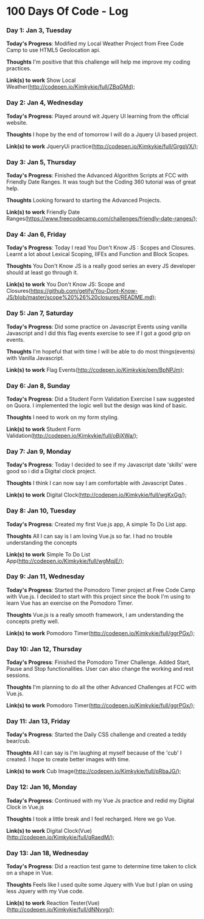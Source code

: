 # 100 Days Of Code - Log

### Day 1: Jan 3, Tuesday

**Today's Progress**: Modified my Local Weather Project from Free Code Camp to use HTML5 Geolocation api.

**Thoughts** I'm positive that this challenge will help me improve my coding practices.

**Link(s) to work**
Show Local Weather(http://codepen.io/Kimkykie/full/ZBqGMd);

### Day 2: Jan 4, Wednesday

**Today's Progress**: Played around wit Jquery UI learning from the official website.

**Thoughts** I hope by the end of tomorrow I will do a Jquery Ui based project.

**Link(s) to work**
JqueryUi practice(http://codepen.io/Kimkykie/full/GrgpVX/);

### Day 3: Jan 5, Thursday 

**Today's Progress**: Finished the Advanced Algorithm Scripts at FCC with Friendly Date Ranges. It was tough but the Coding 360 tutorial was of great help.

**Thoughts** Looking forward to starting the Advanced Projects.

**Link(s) to work**
Friendly Date Ranges(https://www.freecodecamp.com/challenges/friendly-date-ranges/);

### Day 4: Jan 6, Friday 

**Today's Progress**: Today I read You Don't Know JS : Scopes and Closures. Learnt a lot about Lexical Scoping, IIFEs and Function and Block Scopes. 

**Thoughts** You Don't Know JS is a really good series an every JS developer should at least go through it.

**Link(s) to work**
You Don't Know JS: Scope and Closures(https://github.com/getify/You-Dont-Know-JS/blob/master/scope%20%26%20closures/README.md);

### Day 5: Jan 7, Saturday 

**Today's Progress**: Did some practice on Javascript  Events using vanilla Javascript and I did this flag events exercise to see if I got a good grip on events. 

**Thoughts** I'm hopeful that with time I will be able to do most things(events) with Vanilla Javascript.

**Link(s) to work**
Flag Events(http://codepen.io/Kimkykie/pen/BpNPJm);

### Day 6: Jan 8, Sunday 

**Today's Progress**: Did a Student Form Validation Exercise I saw suggested on Quora. I implemented the logic well but the design was kind of basic.

**Thoughts** I need to work on my form styling.

**Link(s) to work**
Student Form Validation(http://codepen.io/Kimkykie/full/oBjXWa/);

### Day 7: Jan 9, Monday

**Today's Progress**: Today I decided to see if my Javascript date 'skills' were good so i did a Digital clock project.

**Thoughts** I think I can now say I am comfortable with Javascript Dates .

**Link(s) to work**
Digital Clock(http://codepen.io/Kimkykie/full/wgKxGg/);

### Day 8: Jan 10, Tuesday

**Today's Progress**: Created my first Vue.js app, A simple To Do List app. 

**Thoughts** All I can say is I am loving Vue.js so far. I had no trouble understanding the concepts

**Link(s) to work**
Simple To Do List App(http://codepen.io/Kimkykie/full/wgMqjE/);

### Day 9: Jan 11, Wednesday

**Today's Progress**: Started the Pomodoro Timer project at Free Code Camp with Vue.js. I decided to start with this project since the book I'm using to learn Vue has an exercise on the Pomodoro Timer.

**Thoughts** Vue.js is a really smooth framework, I am understanding the concepts pretty well.

**Link(s) to work**
Pomodoro Timer(http://codepen.io/Kimkykie/full/ggrPGx/);

### Day 10: Jan 12, Thursday

**Today's Progress**: Finished the Pomodoro Timer Challenge. Added Start, Pause and Stop functionalities. User can also change the working and rest sessions.

**Thoughts** I'm planning to do all the other Advanced Challenges at FCC with Vue.js.

**Link(s) to work**
Pomodoro Timer(http://codepen.io/Kimkykie/full/ggrPGx/);

### Day 11: Jan 13, Friday

**Today's Progress**: Started the Daily CSS challenge and created a teddy bear/cub. 

**Thoughts** All I can say is I'm laughing at myself because of the 'cub' I created. I hope to create better images with time.

**Link(s) to work**
Cub Image(http://codepen.io/Kimkykie/full/pRbaJG/);

### Day 12: Jan 16, Monday

**Today's Progress**: Continued with my Vue Js practice and redid my Digital Clock in Vue.js

**Thoughts** I took a little break and I feel recharged. Here we go Vue.

**Link(s) to work**
Digital Clock(Vue)(http://codepen.io/Kimkykie/full/qRaedM/);

### Day 13: Jan 18, Wednesday

**Today's Progress**: Did a reaction test game to determine time taken to click on a shape in Vue.

**Thoughts** Feels like I used quite some Jquery with Vue but I plan on using less Jquery with my Vue code.

**Link(s) to work**
Reaction Tester(Vue)(http://codepen.io/Kimkykie/full/dNNvvg/);








